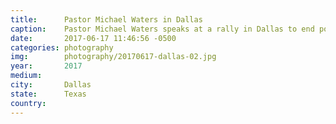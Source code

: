 ```yaml
---
title:  	Pastor Michael Waters in Dallas
caption:	Pastor Michael Waters speaks at a rally in Dallas to end police brutality
date:   	2017-06-17 11:46:56 -0500
categories: photography
img:		photography/20170617-dallas-02.jpg
year:		2017
medium:
city:		Dallas
state:		Texas
country:
---
```

